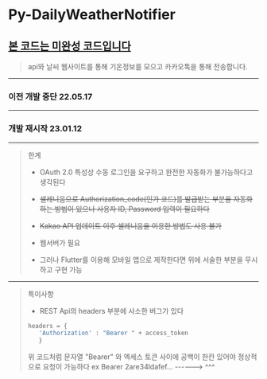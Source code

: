 # Py-DailyWeatherNotifier

## <u>본 코드는 미완성 코드입니다</u>

> api와 날씨 웹사이트를 통해 기온정보를 모으고 카카오톡을 통해 전송합니다.

---

### 이전 개발 중단 22.05.17

---

### 개발 재시작 23.01.12

---

> 한계
>
> - OAuth 2.0 특성상 수동 로그인을 요구하고 완전한 자동화가 불가능하다고 생각된다
>
> - ~~셀레니움으로 Authorization_code(인가 코드)를 발급받는 부분을 자동화하는 방법이 있으나 사용자 ID, Password 입력이 필요하다~~
> - ~~Kakao API 업데이트 이후 셀레니움을 이용한 방법도 사용 불가~~
>
> - 웹서버가 필요
>
> - 그러나 Flutter를 이용해 모바일 앱으로 제작한다면 위에 서술한 부분을 무시하고 구현 가능

---

> 특이사항
>
> - REST Api의 headers 부분에 사소한 버그가 있다
>
> ```python
> headers = {
>    'Authorization' : "Bearer " + access_token
>    }
> ```
>
> 위 코드처럼 문자열 "Bearer" 와 엑세스 토큰 사이에 공백이 한칸 있어야 정상적으로 요청이 가능하다
> ex Bearer 2are34ldafef...
> ------> ^^^
